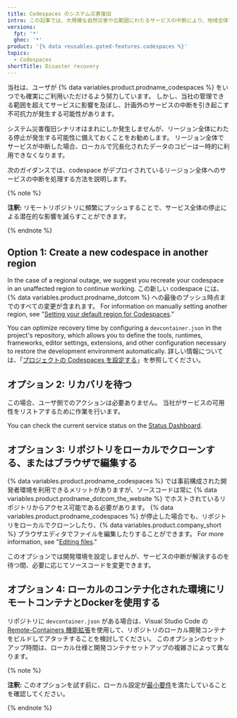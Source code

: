 ```yaml
---
title: Codespaces のシステム災害復旧
intro: この記事では、大規模な自然災害や広範囲にわたるサービスの中断により、地域全体で障害が発生した場合のシステム災害復旧シナリオのガイダンスについて説明します。
versions:
  fpt: '*'
  ghec: '*'
product: '{% data reusables.gated-features.codespaces %}'
topics:
  - Codespaces
shortTitle: Disaster recovery
---
```


当社は、ユーザが {% data variables.product.prodname_codespaces %} をいつでも確実にご利用いただけるよう努力しています。 しかし、当社の管理できる範囲を超えてサービスに影響を及ぼし、計画外のサービスの中断を引き起こす不可抗力が発生する可能性があります。

システム災害復旧シナリオはまれにしか発生しませんが、リージョン全体にわたる停止が発生する可能性に備えておくことをお勧めします。 リージョン全体でサービスが中断した場合、ローカルで冗長化されたデータのコピーは一時的に利用できなくなります。

次のガイダンスでは、codespace がデプロイされているリージョン全体へのサービスの中断を処理する方法を説明します。

{% note %}

**注釈:** リモートリポジトリに頻繁にプッシュすることで、サービス全体の停止による潜在的な影響を減らすことができます。

{% endnote %}

## Option 1: Create a new codespace in another region

In the case of a regional outage, we suggest you recreate your codespace in an unaffected region to continue working. この新しい codespace には、{% data variables.product.prodname_dotcom %} への最後のプッシュ時点までのすべての変更が含まれます。 For information on manually setting another region, see "[Setting your default region for Codespaces](/codespaces/managing-your-codespaces/setting-your-default-region-for-codespaces)."

You can optimize recovery time by configuring a `devcontainer.json` in the project's repository, which allows you to define the tools, runtimes, frameworks, editor settings, extensions, and other configuration necessary to restore the development environment automatically. 詳しい情報については、「[プロジェクトの Codespaces を設定する](/codespaces/setting-up-your-codespace/configuring-codespaces-for-your-project)」を参照してください。

## オプション 2: リカバリを待つ

この場合、ユーザ側でのアクションは必要ありません。 当社がサービスの可用性をリストアするために作業を行います。

You can check the current service status on the [Status Dashboard](https://www.githubstatus.com/).

## オプション 3: リポジトリをローカルでクローンする、またはブラウザで編集する

{% data variables.product.prodname_codespaces %} では事前構成された開発者環境を利用できるメリットがありますが、ソースコードは常に {% data variables.product.prodname_dotcom_the_website %} でホストされているリポジトリからアクセス可能である必要があります。 {% data variables.product.prodname_codespaces %} が停止した場合でも、リポジトリをローカルでクローンしたり、{% data variables.product.company_short %} ブラウザエディタでファイルを編集したりすることができます。 For more information, see "[Editing files](/repositories/working-with-files/managing-files/editing-files)."

このオプションでは開発環境を設定しませんが、サービスの中断が解決するのを待つ間、必要に応じてソースコードを変更できます。

## オプション 4: ローカルのコンテナ化された環境にリモートコンテナとDockerを使用する

リポジトリに `devcontainer.json` がある場合は、Visual Studio Code の [Remote-Containers 機能拡張](https://code.visualstudio.com/docs/remote/containers#_quick-start-open-a-git-repository-or-github-pr-in-an-isolated-container-volume)を使用して、リポジトリのローカル開発コンテナをビルドしてアタッチすることを検討してください。 このオプションのセットアップ時間は、ローカル仕様と開発コンテナセットアップの複雑さによって異なります。

{% note %}

**注釈:** このオプションを試す前に、ローカル設定が[最小要件](https://code.visualstudio.com/docs/remote/containers#_system-requirements)を満たしていることを確認してください。

{% endnote %}
